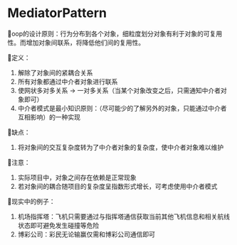 # MediatorPattern

💌oop的设计原则：行为分布到各个对象，细粒度划分对象有利于对象的可复用性。而增加对象间联系，将降低他们间的复用性。

💌定义：
1. 解除了对象间的紧耦合关系
2. 所有对象都通过中介者对象进行联系
3. 使网状多对多关系 -> 一对多关系（当某个对象改变之后，只需通知中介者对象即可）
4. 中介者模式是最小知识原则：（尽可能少的了解另外的对象，只能通过中介者互相影响）的一种实现

💌缺点：
1. 将对象间的交互复杂度转为了中介者对象的复杂度，使中介者对象难以维护

💌注意：
1. 实际项目中，对象之间存在依赖是正常现象
2. 若对象间的耦合随项目的复杂度呈指数形式增长，可考虑使用中介者模式

💌现实中的例子：
1. 机场指挥塔：飞机只需要通过与指挥塔通信获取当前其他飞机信息和相关航线状态即可避免发生碰撞等危险
2. 博彩公司：彩民无论输赢仅需和博彩公司通信即可

